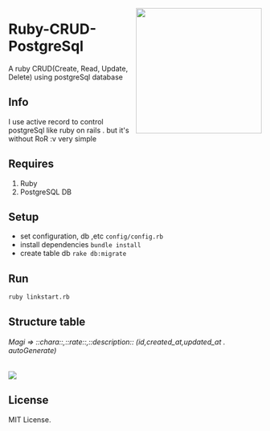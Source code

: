 <a href="https://github.com/rokhimin/ruby-CRUD-postgreSql"><img src="https://media1.tenor.com/images/6e23cd74106fc9ff4fbc4540ba516426/tenor.gif?itemid=5321438" width="250" align="right"/></a>
# Ruby-CRUD-PostgreSql
A ruby CRUD(Create, Read, Update, Delete) using postgreSql database

## Info
I use active record to control postgreSql like ruby on rails .
but it's without RoR :v very simple

## Requires
1. Ruby
2. PostgreSQL DB 

## Setup
- set configuration, db ,etc 
```config/config.rb```
- install dependencies
```bundle install```
- create table db
```rake db:migrate```

## Run
```ruby linkstart.rb```

## Structure table
###### Magi => ::chara::,::rate::,::description:: (id,created_at,updated_at . autoGenerate)
![](https://i.imgur.com/Dyrum2l.jpg)

## License
MIT License.



